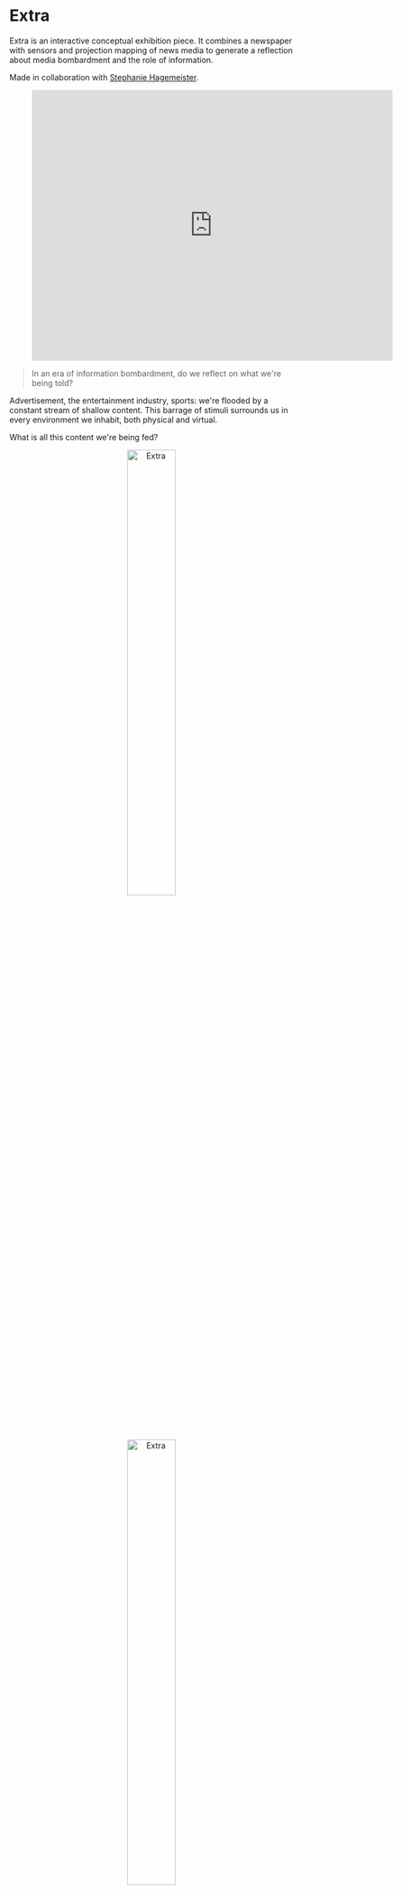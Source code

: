 <!--
title: "Extra"
date: "2017-11-01"
display: true
image: "img/portfolio/extra.jpg"
weight: 1
-->

# Extra

Extra is an interactive conceptual exhibition piece. It combines a newspaper with sensors and projection mapping of news media to generate a reflection about media bombardment and the role of information.
<!--more-->
Made in collaboration with [Stephanie Hagemeister](http://www.stephaniehagemeister.com/).

<figure class="vid_container vid_16x9" style="text-align: center">
	<iframe src="https://player.vimeo.com/video/252422777?byline=0" width="640" height="480" frameborder="0" webkitallowfullscreen mozallowfullscreen allowfullscreen></iframe>
</figure>


>  In an era of information bombardment, do we reflect on what we're being told?

Advertisement, the entertainment industry, sports: we're flooded by a constant stream of shallow content. This barrage of stimuli surrounds us in every environment we inhabit, both physical and virtual.

What is all this content we're being fed?


<figure style="text-align: center">
	<img class="p_detail" width="45%" src="/imgs/extra_01.jpg" alt="Extra">
	<br/>
	<img class="p_detail" width="45%" src="/imgs/extra_02.jpg" alt="Extra">
</figure>

> Marketing is the language of news media, not information.

The idea was born as a reflection on the state of news media. The focus on information was lost in favor of clickbaiting. Views and revenue rate much higher in their scale of importance, rather than public knowledge.

In order to generate this reflection, we overlapped a newspaper -the physical and traditional medium of information- with video projections of different topics, representing the digital contemporary medium-. This is connected to an Arduino controlled servo motor and a proximity sensor.


<figure style="text-align: center">
	<img class="p_detail" width="70%" src="/imgs/extra.jpg" alt="Extra">
</figure>


As soon as the attention of a member of the audience gets captured and approaches the creation, the sensor triggers the motor, closing the newspaper immediately. At the same time, the projection changes from the media content to white noise, revealing the lack of content of the original media.


<figure style="text-align: center">
	<img class="p_detail" width="70%" src="/imgs/extra_03.jpg" alt="Extra">
</figure>

<figure style="text-align: center">
	<img class="p_detail" width="60.5%" src="/imgs/extra_tech.jpg" alt="Newspaper on servo motor mechanism + Arduino and sensor enclosure">
	<figcaption>Servo motor and Arduino + sensor setup</figcaption>
</figure>


<br><a href="#" onClick="history.go(-1);return true;">\< Go Back</a>
